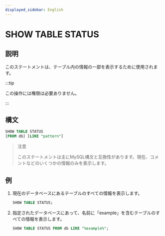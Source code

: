 ```yaml
---
displayed_sidebar: English
---
```


# SHOW TABLE STATUS

## 説明

このステートメントは、テーブル内の情報の一部を表示するために使用されます。

:::tip

この操作には権限は必要ありません。

:::

## 構文

```sql
SHOW TABLE STATUS
[FROM db] [LIKE "pattern"]
```

> 注意
>
> このステートメントは主にMySQL構文と互換性があります。現在、コメントなどのいくつかの情報のみを表示します。

## 例

1. 現在のデータベースにあるテーブルのすべての情報を表示します。

    ```SQL
    SHOW TABLE STATUS;
    ```

2. 指定されたデータベースにあって、名前に「example」を含むテーブルのすべての情報を表示します。

    ```SQL
    SHOW TABLE STATUS FROM db LIKE "%example%";
    ```
